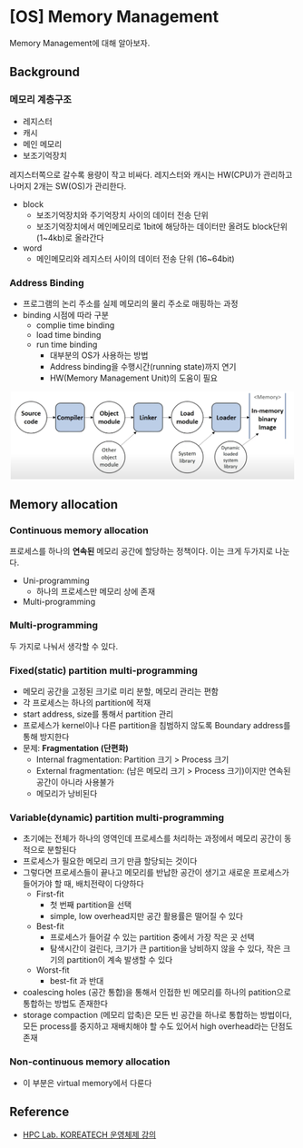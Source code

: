 # [OS] Memory Management


Memory Management에 대해 알아보자.

<!--more-->
## Background
### 메모리 계층구조
- 레지스터
- 캐시
- 메인 메모리
- 보조기억장치

레지스터쪽으로 갈수록 용량이 작고 비싸다. 레지스터와 캐시는 HW(CPU)가 관리하고 나머지 2개는 SW(OS)가 관리한다.

- block
  - 보조기억장치와 주기억장치 사이의 데이터 전송 단위
  - 보조기억장치에서 메인메모리로 1bit에 해당하는 데이터만 올려도 block단위(1~4kb)로 올라간다
- word
  - 메인메모리와 레지스터 사이의 데이터 전송 단위 (16~64bit)

### Address Binding
- 프로그램의 논리 주소를 실제 메모리의 물리 주소로 매핑하는 과정
- binding 시점에 따라 구분
  - complie time binding
  - load time binding
  - run time binding
    - 대부분의 OS가 사용하는 방법
    - Address binding을 수행시간(running state)까지 연기
    - HW(Memory Management Unit)의 도움이 필요

<center>
    <img src="https://github.com/minsoo9506/blog/blob/master/static/blog-imgs/os_Lec08_01.png?raw=true"  width="500">
</center>

## Memory allocation
### Continuous memory allocation
프로세스를 하나의 **연속된** 메모리 공간에 할당하는 정책이다. 이는 크게 두가지로 나눈다.
- Uni-programming
  - 하나의 프로세스만 메모리 상에 존재
- Multi-programming

### Multi-programming
두 가지로 나눠서 생각할 수 있다.
### Fixed(static) partition multi-programming
- 메모리 공간을 고정된 크기로 미리 분할, 메모리 관리는 편함
- 각 프로세스는 하나의 partition에 적재
- start address, size를 통해서 partition 관리
- 프로세스가 kernel이나 다른 partition을 침범하지 않도록 Boundary address를 통해 방지한다
- 문제: **Fragmentation (단편화)**
  - Internal fragmentation: Partition 크기 $>$ Process 크기 
  - External fragmentation: (남은 메모리 크기 $>$ Process 크기)이지만 연속된 공간이 아니라 사용불가
  - 메모리가 낭비된다
  
### Variable(dynamic) partition multi-programming
- 초기에는 전체가 하나의 영역인데 프로세스를 처리하는 과정에서 메모리 공간이 동적으로 분할된다
- 프로세스가 필요한 메모리 크기 만큼 할당되는 것이다
- 그렇다면 프로세스들이 끝나고 메모리를 반납한 공간이 생기고 새로운 프로세스가 들어가야 할 때, 배치전략이 다양하다
  - First-fit
    - 첫 번째 partition을 선택
    - simple, low overhead지만 공간 활용률은 떨어질 수 있다
  - Best-fit
    - 프로세스가 들어갈 수 있는 partition 중에서 가장 작은 곳 선택
    - 탐색시간이 걸린다, 크기가 큰 partition을 낭비하지 않을 수 있다, 작은 크기의 partition이 계속 발생할 수 있다
  - Worst-fit
    - best-fit 과 반대
- coalescing holes (공간 통합)을 통해서 인접한 빈 메모리를 하나의 patition으로 통합하는 방법도 존재한다
- storage compaction (메모리 압축)은 모든 빈 공간을 하나로 통합하는 방법이다, 모든 process를 중지하고 재배치해야 할 수도 있어서 high overhead라는 단점도 존재

### Non-continuous memory allocation
- 이 부분은 virtual memory에서 다룬다

## Reference
- [HPC Lab. KOREATECH 운영체제 강의](https://www.youtube.com/playlist?list=PLBrGAFAIyf5rby7QylRc6JxU5lzQ9c4tN)
